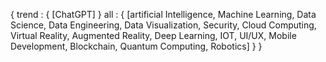 {
trend : {
[ChatGPT]
}
all : {
[artificial Intelligence,
Machine Learning,
Data Science,
Data Engineering,
Data Visualization,
Security,
Cloud Computing,
Virtual Reality,
Augmented Reality,
Deep Learning,
IOT,
UI/UX,
Mobile Development,
Blockchain,
Quantum Computing,
Robotics]
}
}
